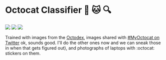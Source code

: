 # Octocat Classifier :octopus: :cat: :mag:

![](https://img.shields.io/badge/build-passing-brightgreen) ![](https://img.shields.io/badge/coverage-90%25-green) ![](https://img.shields.io/badge/dependencies-up%20to%20date-brightgreen)

Trained with images from the [Octodex](1), images shared with [#MyOctocat on Twitter](2) ok, sounds good. I'll do the other ones now and we can sneak those in when that gets figured out), and photographs of laptops with :octocat: stickers on them.
